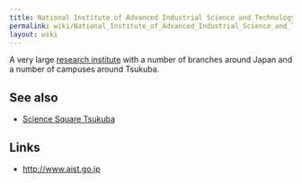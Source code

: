 ```yaml
---
title: National Institute of Advanced Industrial Science and Technology
permalink: wiki/National_Institute_of_Advanced_Industrial_Science_and_Technology/
layout: wiki
---
```


A very large [research institute](/wiki/Research_Organizations "wikilink")
with a number of branches around Japan and a number of campuses around
Tsukuba.

See also
--------

-   [Science Square Tsukuba](/wiki/Science_Square_Tsukuba "wikilink")

Links
-----

-   <http://www.aist.go.jp>

